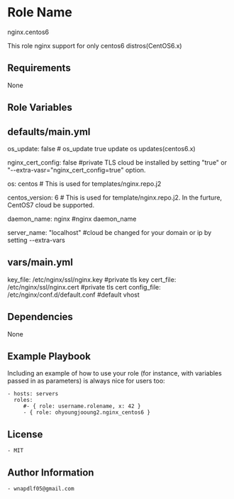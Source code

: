 Role Name
=========
nginx.centos6

This role nginx support for only centos6 distros(CentOS6.x)

Requirements
------------
None

Role Variables
--------------


defaults/main.yml
--------------

  os_update: false # os_update true update os updates(centos6.x)
  
  nginx_cert_config: false #private TLS cloud be installed by setting "true" or "--extra-vasr="nginx_cert_config=true" option.
  
  os: centos # This is used for templates/nginx.repo.j2
  
  centos_version: 6 # This is used for template/nginx.repo.j2. In the furture, CentOS7 cloud be supported.
  
  daemon_name: nginx #nginx daemon_name
  
  server_name: "localhost" #cloud be changed for your domain or ip by setting --extra-vars

vars/main.yml
--------------

  key_file: /etc/nginx/ssl/nginx.key #private tls key
  cert_file: /etc/nginx/ssl/nginx.cert #private tls cert
  config_file: /etc/nginx/conf.d/default.conf #default vhost


  


Dependencies
------------
  None

Example Playbook
----------------

Including an example of how to use your role (for instance, with variables passed in as parameters) is always nice for users too:

    - hosts: servers
      roles:
         #- { role: username.rolename, x: 42 }
         - { role: ohyoungjooung2.nginx_centos6 }

License
-------
    - MIT


Author Information
------------------
  
    - wnapdlf05@gmail.com
